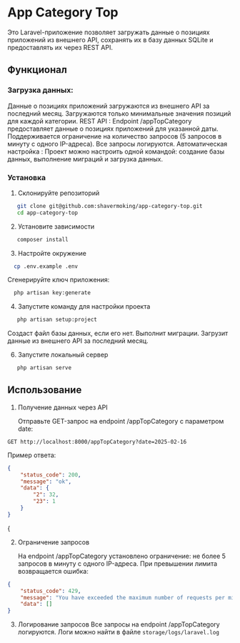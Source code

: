 # App Category Top


Это Laravel-приложение позволяет загружать данные о позициях приложений из внешнего API, сохранять их в базу данных SQLite и предоставлять их через REST API.

## Функционал
### Загрузка данных:
Данные о позициях приложений загружаются из внешнего API за последний месяц.
Загружаются только минимальные значения позиций для каждой категории.
REST API :
Endpoint /appTopCategory предоставляет данные о позициях приложений для указанной даты.
Поддерживается ограничение на количество запросов (5 запросов в минуту с одного IP-адреса).
Все запросы логируются.
Автоматическая настройка :
Проект можно настроить одной командой: создание базы данных, выполнение миграций и загрузка данных.

### Установка
1. Склонируйте репозиторий

```bash
   git clone git@github.com:shavermoking/app-category-top.git
   cd app-category-top
```

2. Установите зависимости

```bash
   composer install
```
3. Настройте окружение

```bash
  cp .env.example .env
```

Сгенерируйте ключ приложения:

```bash
  php artisan key:generate
```

4. Запустите команду для настройки проекта

```bash
   php artisan setup:project
```

Создаст файл базы данных, если его нет.
Выполнит миграции.
Загрузит данные из внешнего API за последний месяц.

6. Запустите локальный сервер

```bash
   php artisan serve
```

## Использование

1. Получение данных через API


   Отправьте GET-запрос на endpoint /appTopCategory с параметром date:


`GET http://localhost:8000/appTopCategory?date=2025-02-16`

Пример ответа:

```json
{
    "status_code": 200,
    "message": "ok",
    "data": {
        "2": 32,
        "23": 1
    } 
}
```
{

2. Ограничение запросов


   На endpoint /appTopCategory установлено ограничение: не более 5 запросов в минуту с одного IP-адреса. При превышении лимита возвращается ошибка:

```json
{
    "status_code": 429,
    "message": "You have exceeded the maximum number of requests per minute.",
    "data": []
}
```

3. Логирование запросов
   Все запросы на endpoint /appTopCategory логируются. Логи можно найти в файле `storage/logs/laravel.log`
